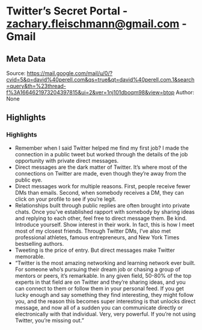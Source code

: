 # Twitter’s Secret Portal - zachary.fleischmann@gmail.com - Gmail

## Meta Data

Source:  https://mail.google.com/mail/u/0/?cvid=5&q=david%40perell.com&qs=true&qt=david%40perell.com.1&search=query&th=%23thread-f%3A1664621973204397815&ui=2&ver=1nj101dboqm98&view=btop 
Author: None

## Highlights

### Highlights

- Remember when I said Twitter helped me find my first job?
  I made the connection in a public tweet but worked through the details of the job opportunity with private direct messages.
- Direct messages are the dark matter of Twitter. It’s where most of the connections on Twitter are made, even though they’re away from the public eye.
- Direct messages work for multiple reasons. First, people receive fewer DMs than emails. Second, when somebody receives a DM, they can click on your profile to see if you’re legit.
- Relationships built through public replies are often brought into private chats. Once you’ve established rapport with somebody by sharing ideas and replying to each other, feel free to direct message them. Be kind. Introduce yourself. Show interest in their work. In fact, this is how I meet most of my closest friends. Through Twitter DMs, I’ve also met professional athletes, famous entrepreneurs, and New York Times bestselling authors.
- Tweeting is the price of entry. But direct messages make Twitter memorable.
- “Twitter is the most amazing networking and learning network ever built. For someone who’s pursuing their dream job or chasing a group of mentors or peers, it’s remarkable. In any given field, 50-80% of the top experts in that field are on Twitter and they’re sharing ideas, and you can connect to them or follow them in your personal feed. If you get lucky enough and say something they find interesting, they might follow you, and the reason this becomes super interesting is that unlocks direct message, and now all of a sudden you can communicate directly or electronically with that individual. Very, very powerful. If you’re not using Twitter, you’re missing out.”
